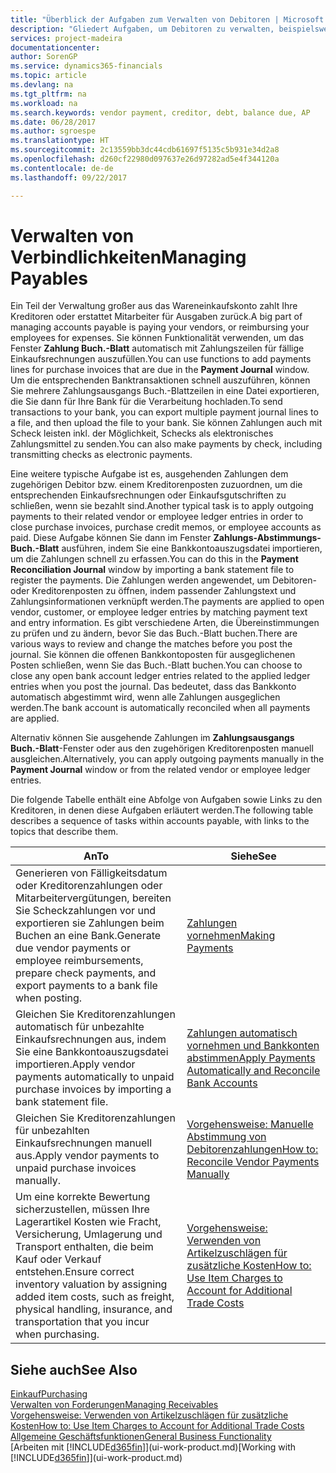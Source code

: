 ```yaml
---
title: "Überblick der Aufgaben zum Verwalten von Debitoren | Microsoft Docs"
description: "Gliedert Aufgaben, um Debitoren zu verwalten, beispielsweise zahlende Gläubiger oder ausgehende Zahlungen an Buch-Posten, um Rechnungen oder Gutschriften zu schließen."
services: project-madeira
documentationcenter: 
author: SorenGP
ms.service: dynamics365-financials
ms.topic: article
ms.devlang: na
ms.tgt_pltfrm: na
ms.workload: na
ms.search.keywords: vendor payment, creditor, debt, balance due, AP
ms.date: 06/28/2017
ms.author: sgroespe
ms.translationtype: HT
ms.sourcegitcommit: 2c13559bb3dc44cdb61697f5135c5b931e34d2a8
ms.openlocfilehash: d260cf22980d097637e26d97282ad5e4f344120a
ms.contentlocale: de-de
ms.lasthandoff: 09/22/2017

---
```

# <a name="managing-payables"></a><span data-ttu-id="37556-103">Verwalten von Verbindlichkeiten</span><span class="sxs-lookup"><span data-stu-id="37556-103">Managing Payables</span></span>
<span data-ttu-id="37556-104">Ein Teil der Verwaltung großer aus das Wareneinkaufskonto zahlt Ihre Kreditoren oder erstattet Mitarbeiter für Ausgaben zurück.</span><span class="sxs-lookup"><span data-stu-id="37556-104">A big part of managing accounts payable is paying your vendors, or reimbursing your employees for expenses.</span></span> <span data-ttu-id="37556-105">Sie können Funktionalität verwenden, um das Fenster **Zahlung Buch.-Blatt** automatisch mit Zahlungszeilen für fällige Einkaufsrechnungen auszufüllen.</span><span class="sxs-lookup"><span data-stu-id="37556-105">You can use functions to add payments lines for purchase invoices that are due in the **Payment Journal** window.</span></span> <span data-ttu-id="37556-106">Um die entsprechenden Banktransaktionen schnell auszuführen, können Sie mehrere Zahlungsausgangs Buch.-Blattzeilen in eine Datei exportieren, die Sie dann für Ihre Bank für die Verarbeitung hochladen.</span><span class="sxs-lookup"><span data-stu-id="37556-106">To send transactions to your bank, you can export multiple payment journal lines to a file, and then upload the file to your bank.</span></span> <span data-ttu-id="37556-107">Sie können Zahlungen auch mit Scheck leisten inkl. der Möglichkeit, Schecks als elektronisches Zahlungsmittel zu senden.</span><span class="sxs-lookup"><span data-stu-id="37556-107">You can also make payments by check, including transmitting checks as electronic payments.</span></span>

<span data-ttu-id="37556-108">Eine weitere typische Aufgabe ist es, ausgehenden Zahlungen dem zugehörigen Debitor bzw. einem Kreditorenposten zuzuordnen, um die entsprechenden Einkaufsrechnungen oder Einkaufsgutschriften zu schließen, wenn sie bezahlt sind.</span><span class="sxs-lookup"><span data-stu-id="37556-108">Another typical task is to apply outgoing payments to their related vendor or employee ledger entries in order to close purchase invoices, purchase credit memos, or employee accounts as paid.</span></span> <span data-ttu-id="37556-109">Diese Aufgabe können Sie dann im Fenster **Zahlungs-Abstimmungs-Buch.-Blatt** ausführen, indem Sie eine Bankkontoauszugsdatei importieren, um die Zahlungen schnell zu erfassen.</span><span class="sxs-lookup"><span data-stu-id="37556-109">You can do this in the **Payment Reconciliation Journal** window by importing a bank statement file to register the payments.</span></span> <span data-ttu-id="37556-110">Die Zahlungen werden angewendet, um Debitoren- oder Kreditorenposten zu öffnen, indem passender Zahlungstext und Zahlungsinformationen verknüpft werden.</span><span class="sxs-lookup"><span data-stu-id="37556-110">The payments are applied to open vendor, customer, or employee ledger entries by matching payment text and entry information.</span></span> <span data-ttu-id="37556-111">Es gibt verschiedene Arten, die Übereinstimmungen zu prüfen und zu ändern, bevor Sie das Buch.-Blatt buchen.</span><span class="sxs-lookup"><span data-stu-id="37556-111">There are various ways to review and change the matches before you post the journal.</span></span> <span data-ttu-id="37556-112">Sie können die offenen Bankkontoposten für ausgeglichenen Posten schließen, wenn Sie das Buch.-Blatt buchen.</span><span class="sxs-lookup"><span data-stu-id="37556-112">You can choose to close any open bank account ledger entries related to the applied ledger entries when you post the journal.</span></span> <span data-ttu-id="37556-113">Das bedeutet, dass das Bankkonto automatisch abgestimmt wird, wenn alle Zahlungen ausgeglichen werden.</span><span class="sxs-lookup"><span data-stu-id="37556-113">The bank account is automatically reconciled when all payments are applied.</span></span>

<span data-ttu-id="37556-114">Alternativ können Sie ausgehende Zahlungen im **Zahlungsausgangs Buch.-Blatt**-Fenster oder aus den zugehörigen Kreditorenposten manuell ausgleichen.</span><span class="sxs-lookup"><span data-stu-id="37556-114">Alternatively, you can apply outgoing payments manually in the **Payment Journal** window or from the related vendor or employee ledger entries.</span></span>

<span data-ttu-id="37556-115">Die folgende Tabelle enthält eine Abfolge von Aufgaben sowie Links zu den Kreditoren, in denen diese Aufgaben erläutert werden.</span><span class="sxs-lookup"><span data-stu-id="37556-115">The following table describes a sequence of tasks within accounts payable, with links to the topics that describe them.</span></span>

| <span data-ttu-id="37556-116">An</span><span class="sxs-lookup"><span data-stu-id="37556-116">To</span></span> | <span data-ttu-id="37556-117">Siehe</span><span class="sxs-lookup"><span data-stu-id="37556-117">See</span></span> |
| --- | --- |
| <span data-ttu-id="37556-118">Generieren von Fälligkeitsdatum oder Kreditorenzahlungen oder Mitarbeitervergütungen, bereiten Sie Scheckzahlungen vor und exportieren sie Zahlungen beim Buchen an eine Bank.</span><span class="sxs-lookup"><span data-stu-id="37556-118">Generate due vendor payments or employee reimbursements, prepare check payments, and export payments to a bank file when posting.</span></span> |[<span data-ttu-id="37556-119">Zahlungen vornehmen</span><span class="sxs-lookup"><span data-stu-id="37556-119">Making Payments</span></span>](payables-make-payments.md) |
| <span data-ttu-id="37556-120">Gleichen Sie Kreditorenzahlungen automatisch für unbezahlte Einkaufsrechnungen aus, indem Sie eine Bankkontoauszugsdatei importieren.</span><span class="sxs-lookup"><span data-stu-id="37556-120">Apply vendor payments automatically to unpaid purchase invoices by importing a bank statement file.</span></span> |[<span data-ttu-id="37556-121">Zahlungen automatisch vornehmen und Bankkonten abstimmen</span><span class="sxs-lookup"><span data-stu-id="37556-121">Apply Payments Automatically and Reconcile Bank Accounts</span></span>](receivables-apply-payments-auto-reconcile-bank-accounts.md) |
| <span data-ttu-id="37556-122">Gleichen Sie Kreditorenzahlungen für unbezahlten Einkaufsrechnungen manuell aus.</span><span class="sxs-lookup"><span data-stu-id="37556-122">Apply vendor payments to unpaid purchase invoices manually.</span></span> |[<span data-ttu-id="37556-123">Vorgehensweise: Manuelle Abstimmung von Debitorenzahlungen</span><span class="sxs-lookup"><span data-stu-id="37556-123">How to: Reconcile Vendor Payments Manually</span></span>](payables-how-apply-purchase-transactions-manually.md) |
|<span data-ttu-id="37556-124">Um eine korrekte Bewertung sicherzustellen, müssen Ihre Lagerartikel Kosten wie Fracht, Versicherung, Umlagerung und Transport enthalten, die beim Kauf oder Verkauf entstehen.</span><span class="sxs-lookup"><span data-stu-id="37556-124">Ensure correct inventory valuation by assigning added item costs, such as freight, physical handling, insurance, and transportation that you incur when purchasing.</span></span>|[<span data-ttu-id="37556-125">Vorgehensweise: Verwenden von Artikelzuschlägen für zusätzliche Kosten</span><span class="sxs-lookup"><span data-stu-id="37556-125">How to: Use Item Charges to Account for Additional Trade Costs</span></span>](payables-how-assign-item-charges.md)|

## <a name="see-also"></a><span data-ttu-id="37556-126">Siehe auch</span><span class="sxs-lookup"><span data-stu-id="37556-126">See Also</span></span>
[<span data-ttu-id="37556-127">Einkauf</span><span class="sxs-lookup"><span data-stu-id="37556-127">Purchasing</span></span>](purchasing-manage-purchasing.md)  
[<span data-ttu-id="37556-128">Verwalten von Forderungen</span><span class="sxs-lookup"><span data-stu-id="37556-128">Managing Receivables</span></span>](receivables-manage-receivables.md)  
[<span data-ttu-id="37556-129">Vorgehensweise: Verwenden von Artikelzuschlägen für zusätzliche Kosten</span><span class="sxs-lookup"><span data-stu-id="37556-129">How to: Use Item Charges to Account for Additional Trade Costs</span></span>](payables-how-assign-item-charges.md)  
[<span data-ttu-id="37556-130">Allgemeine Geschäftsfunktionen</span><span class="sxs-lookup"><span data-stu-id="37556-130">General Business Functionality</span></span>](ui-across-business-areas.md)  
<span data-ttu-id="37556-131">[Arbeiten mit [!INCLUDE[d365fin](includes/d365fin_md.md)]](ui-work-product.md)</span><span class="sxs-lookup"><span data-stu-id="37556-131">[Working with [!INCLUDE[d365fin](includes/d365fin_md.md)]](ui-work-product.md)</span></span>


